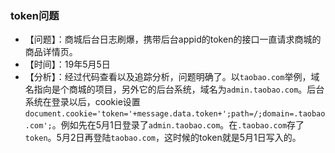 
### token问题
- 【问题】：商城后台日志刷爆，携带后台appid的token的接口一直请求商城的商品详情页。
- 【时间】：19年5月5日
- 【分析】：经过代码查看以及追踪分析，问题明确了。以`taobao.com`举例，域名指向是个商城的项目，另外它的后台系统，域名为`admin.taobao.com`。后台系统在登录以后，cookie设置`document.cookie='token='+message.data.token+';path=/;domain=.taobao.com';`。例如先在5月1日登录了`admin.taobao.com`。在`.taobao.com`存了`token`。5月2日再登陆`taobao.com`，这时候的token就是5月1日写入的。